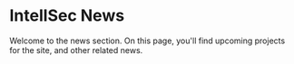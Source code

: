 # IntellSec News
Welcome to the news section. On this page, you'll find upcoming projects for the site, and other related news.